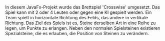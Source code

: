 In diesem JavaFx-Projekt wurde das Brettspiel 'Crosswise' umgesetzt.
Das Spiel kann mit 2 oder 4 Leuten oder gegen eine KI gespielt werden.
Ein Team spielt in horizontale Richtung des Felds, das andere in vertikale Richtung.
Das Ziel des Spiels ist es, Steine derselben Art in eine Reihe zu legen, um Punkte zu erlangen.
Neben den normalen Spielsteinen existieren Spezialsteine, die es erlauben, die Position von Steinen
zu verändern.
